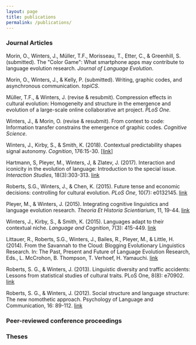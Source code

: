 ```yaml
---
layout: page
title: publications
permalink: /publications/
---
```


### Journal Articles
Morin, O., Winters, J., Müller, T.F., Morisseau, T., Etter, C., & Greenhill, S. (submitted). The "Color Game": What smartphone apps may contribute to language evolution research. *Journal of Language Evolution*.

Morin, O., Winters, J., & Kelly, P. (submitted). Writing, graphic codes, and asynchronous communication. *topiCS*.

Müller, T.F., & Winters, J. (revise & resubmit). Compression effects in cultural evolution: Homogeneity and structure in the emergence and evolution of a large-scale online collaborative art project. *PLoS One*.

Winters, J., & Morin, O. (revise & resubmit). From context to code: Information transfer constrains the emergence of graphic codes. *Cognitive Science*.

Winters, J., Kirby, S., & Smith, K. (2018). Contextual predictability shapes signal autonomy. *Cognition*, 176:15-30. [[link](https://www.sciencedirect.com/science/article/pii/S0010027718300647)]

Hartmann, S, Pleyer, M., Winters, J, & Zlatev, J. (2017). Interaction and iconicity in the evolution of language: Introduction to the special issue. *Interaction Studies*, 18(3):303-313. [link](http://www.jbe-platform.com/content/journals/10.1075/is.18.3.01ple)

Roberts, S.G., Winters, J., & Chen, K. (2015). Future tense and economic decisions: controlling for cultural evolution. *PLoS One*, 10(7): e0132145. [link](http://journals.plos.org/plosone/article?id=10.1371/journal.pone.0132145)

Pleyer, M., & Winters, J. (2015). Integrating cognitive linguistics and language evolution research. *Theoria Et Historia Scientiarium*, 11, 19-44. [link](https://www.academia.edu/10713753/Integrating_Cognitive_Linguistics_and_Language_Evolution_Research)

Winters, J., Kirby, S., & Smith, K. (2015). Languages adapt to their contextual niche. *Language and Cognition*, 7(3): 415-449. [link](https://www.cambridge.org/core/journals/language-and-cognition/article/languages-adapt-to-their-contextual-niche/83E9F516875C340E0A9263B4A7C38F43)

Littauer, R., Roberts, S.G., Winters, J., Bailes, R., Pleyer, M., & Little, H. (2014). From the Savannah to the Cloud: Blogging Evolutionary Linguistics Research. In: The Past, Present and Future of Language Evolution Research, Eds., L. McCrohon, B. Thompson, T. Verhoef, H. Yamauchi. [link](http://kyoto.evolang.org/sites/default/files/student_volume.pdf)

Roberts, S. G., & Winters, J. (2013). Linguistic diversity and traffic accidents: Lessons from statistical studies of cultural traits. PLoS One, 8(8): e70902. [link](http://journals.plos.org/plosone/article?id=10.1371/journal.pone.0070902)

Roberts, S. G., & Winters, J. (2012). Social structure and language structure: The new nomothetic approach. Psychology of Language and Communication, 16: 89-112. [link](https://www.degruyter.com/downloadpdf/j/plc.2012.16.issue-2/v10057-012-0008-6/v10057-012-0008-6.pdf)

### Peer-reviewed conference proceedings

### Theses
